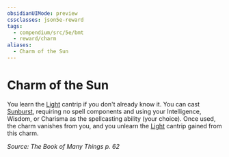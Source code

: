 ```yaml
---
obsidianUIMode: preview
cssclasses: json5e-reward
tags:
  - compendium/src/5e/bmt
  - reward/charm
aliases:
  - Charm of the Sun
---
```

# Charm of the Sun

You learn the [Light](2-Mechanics/CLI/spells/light.md) cantrip if you don't already know it. You can cast [Sunburst](2-Mechanics/CLI/spells/sunburst.md), requiring no spell components and using your Intelligence, Wisdom, or Charisma as the spellcasting ability (your choice). Once used, the charm vanishes from you, and you unlearn the [Light](2-Mechanics/CLI/spells/light.md) cantrip gained from this charm.

*Source: The Book of Many Things p. 62*